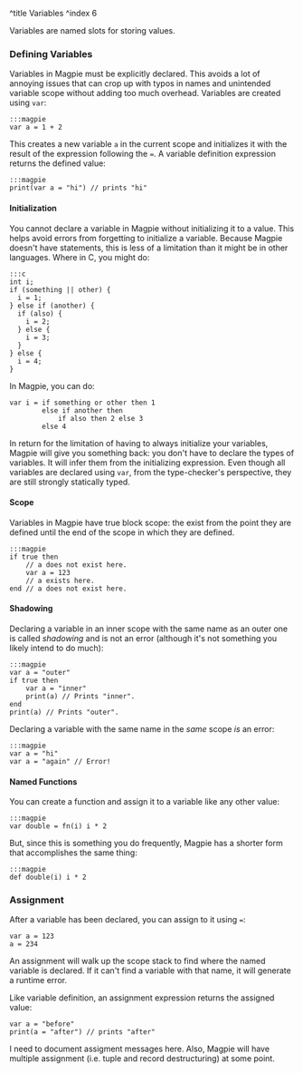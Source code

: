 ^title Variables
^index 6

Variables are named slots for storing values.

### Defining Variables

Variables in Magpie must be explicitly declared. This avoids a lot of annoying
issues that can crop up with typos in names and unintended variable scope
without adding too much overhead. Variables are created using `var`:

    :::magpie
    var a = 1 + 2

This creates a new variable `a` in the current scope and initializes it with the
result of the expression following the `=`. A variable definition expression
returns the defined value:

    :::magpie
    print(var a = "hi") // prints "hi"

#### Initialization

You cannot declare a variable in Magpie without initializing it to a value. This
helps avoid errors from forgetting to initialize a variable. Because Magpie
doesn't have statements, this is less of a limitation than it might be in other
languages. Where in C, you might do:

    :::c
    int i;
    if (something || other) {
      i = 1;
    } else if (another) {
      if (also) {
        i = 2;
      } else {
        i = 3;
      }
    } else {
      i = 4;
    }

In Magpie, you can do:

    var i = if something or other then 1
            else if another then
                if also then 2 else 3
            else 4

In return for the limitation of having to always initialize your variables,
Magpie will give you something back: you don't have to declare the types of
variables. It will infer them from the initializing expression. Even though all
variables are declared using `var`, from the type-checker's perspective, they
are still strongly statically typed.

#### Scope

Variables in Magpie have true block scope: the exist from the point they are defined until the end of the scope in which they are defined.

    :::magpie
    if true then
        // a does not exist here.
        var a = 123
        // a exists here.
    end // a does not exist here.

#### Shadowing

Declaring a variable in an inner scope with the same name as an outer one is called *shadowing* and is not an error (although it's not something you likely intend to do much):

    :::magpie
    var a = "outer"
    if true then
        var a = "inner"
        print(a) // Prints "inner".
    end
    print(a) // Prints "outer".

Declaring a variable with the same name in the *same* scope *is* an error:

    :::magpie
    var a = "hi"
    var a = "again" // Error!

#### Named Functions

You can create a function and assign it to a variable like any other value:

    :::magpie
    var double = fn(i) i * 2

But, since this is something you do frequently, Magpie has a shorter form that accomplishes the same thing:

    :::magpie
    def double(i) i * 2

### Assignment

After a variable has been declared, you can assign to it using `=`:

    var a = 123
    a = 234

An assignment will walk up the scope stack to find where the named variable is declared. If it can't find a variable with that name, it will generate a runtime error.

Like variable definition, an assignment expression returns the assigned value:

    var a = "before"
    print(a = "after") // prints "after"

<p class="future">
I need to document assigment messages here. Also, Magpie will have multiple assignment (i.e. tuple and record destructuring) at some point.
</p>
